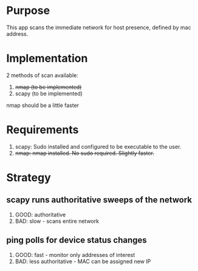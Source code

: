 # Purpose
This app scans the immediate network for host presence, defined by mac address.

# Implementation
2 methods of scan available:
1. ~~nmap (to be implemented)~~
2. scapy (to be implemented)

nmap should be a little faster

# Requirements
1. scapy: Sudo installed and configured to be executable to the user.
2. ~~nmap: nmap installed. No sudo required. Slightly faster.~~

# Strategy
## scapy runs authoritative sweeps of the network
1. GOOD: authoritative
3. BAD: slow - scans entire network

## ping polls for device status changes
1. GOOD: fast - monitor only addresses of interest
2. BAD: less authoritative - MAC can be assigned new IP